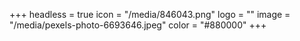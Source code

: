 +++
headless = true
icon = "/media/846043.png"
logo = ""
image = "/media/pexels-photo-6693646.jpeg"
color = "#880000"
+++
